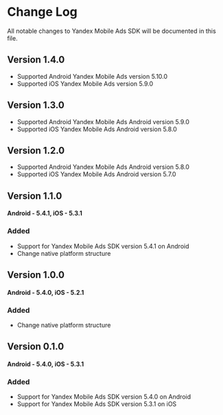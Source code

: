 # Change Log

All notable changes to Yandex Mobile Ads SDK will be documented in this file.

## Version 1.4.0

* Supported Android Yandex Mobile Ads version 5.10.0
* Supported iOS Yandex Mobile Ads version 5.9.0

## Version 1.3.0

* Supported Android Yandex Mobile Ads Android version 5.9.0
* Supported iOS Yandex Mobile Ads Android version 5.8.0

## Version 1.2.0

* Supported Android Yandex Mobile Ads Android version 5.8.0
* Supported iOS Yandex Mobile Ads Android version 5.7.0

## Version 1.1.0

#### Android - 5.4.1, iOS - 5.3.1

### Added

* Support for Yandex Mobile Ads SDK version 5.4.1 on Android
* Change native platform structure

## Version 1.0.0

#### Android - 5.4.0, iOS - 5.2.1

### Added

* Change native platform structure

## Version 0.1.0

#### Android - 5.4.0, iOS - 5.3.1

### Added

* Support for Yandex Mobile Ads SDK version 5.4.0 on Android
* Support for Yandex Mobile Ads SDK version 5.3.1 on iOS
